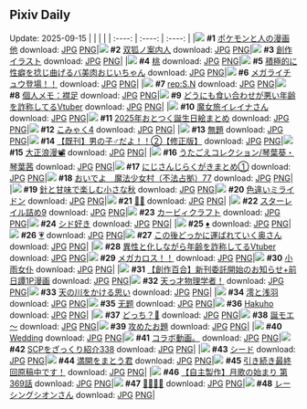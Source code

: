 ## Pixiv Daily
Update: 2025-09-15
|      |      |      |
| :----: | :----: | :----: |
|![](https://pixiv.microyu.workers.dev/c/240x480/img-master/img/2025/09/14/12/01/37/135079740_p0_master1200.jpg) **#1** [ポケモンと人の漫画他](https://www.pixiv.net/artworks/135079740) download: [JPG](https://pixiv.microyu.workers.dev/img-original/img/2025/09/14/12/01/37/135079740_p0.jpg) [PNG](https://pixiv.microyu.workers.dev/img-original/img/2025/09/14/12/01/37/135079740_p0.png)|![](https://pixiv.microyu.workers.dev/c/240x480/img-master/img/2025/09/13/00/00/17/135022025_p0_master1200.jpg) **#2** [双狐ノ案内人](https://www.pixiv.net/artworks/135022025) download: [JPG](https://pixiv.microyu.workers.dev/img-original/img/2025/09/13/00/00/17/135022025_p0.jpg) [PNG](https://pixiv.microyu.workers.dev/img-original/img/2025/09/13/00/00/17/135022025_p0.png)|![](https://pixiv.microyu.workers.dev/c/240x480/img-master/img/2025/09/14/12/09/13/135079938_p0_master1200.jpg) **#3** [創作イラスト](https://www.pixiv.net/artworks/135079938) download: [JPG](https://pixiv.microyu.workers.dev/img-original/img/2025/09/14/12/09/13/135079938_p0.jpg) [PNG](https://pixiv.microyu.workers.dev/img-original/img/2025/09/14/12/09/13/135079938_p0.png)|
|![](https://pixiv.microyu.workers.dev/c/240x480/img-master/img/2025/09/13/20/30/02/135053431_p0_master1200.jpg) **#4** [桃](https://www.pixiv.net/artworks/135053431) download: [JPG](https://pixiv.microyu.workers.dev/img-original/img/2025/09/13/20/30/02/135053431_p0.jpg) [PNG](https://pixiv.microyu.workers.dev/img-original/img/2025/09/13/20/30/02/135053431_p0.png)|![](https://pixiv.microyu.workers.dev/c/240x480/img-master/img/2025/09/14/00/00/38/135063398_p0_master1200.jpg) **#5** [積極的に性癖を捻じ曲げるバ美肉おじいちゃん](https://www.pixiv.net/artworks/135063398) download: [JPG](https://pixiv.microyu.workers.dev/img-original/img/2025/09/14/00/00/38/135063398_p0.jpg) [PNG](https://pixiv.microyu.workers.dev/img-original/img/2025/09/14/00/00/38/135063398_p0.png)|![](https://pixiv.microyu.workers.dev/c/240x480/img-master/img/2025/09/14/20/58/24/135084128_p0_master1200.jpg) **#6** [メガライチュウ登場！！](https://www.pixiv.net/artworks/135084128) download: [JPG](https://pixiv.microyu.workers.dev/img-original/img/2025/09/14/20/58/24/135084128_p0.jpg) [PNG](https://pixiv.microyu.workers.dev/img-original/img/2025/09/14/20/58/24/135084128_p0.png)|
|![](https://pixiv.microyu.workers.dev/c/240x480/img-master/img/2025/09/14/00/30/02/135064907_p0_master1200.jpg) **#7** [rep:S.N](https://www.pixiv.net/artworks/135064907) download: [JPG](https://pixiv.microyu.workers.dev/img-original/img/2025/09/14/00/30/02/135064907_p0.jpg) [PNG](https://pixiv.microyu.workers.dev/img-original/img/2025/09/14/00/30/02/135064907_p0.png)|![](https://pixiv.microyu.workers.dev/c/240x480/img-master/img/2025/09/13/06/00/10/135030252_p0_master1200.jpg) **#8** [個人メモ：襟足](https://www.pixiv.net/artworks/135030252) download: [JPG](https://pixiv.microyu.workers.dev/img-original/img/2025/09/13/06/00/10/135030252_p0.jpg) [PNG](https://pixiv.microyu.workers.dev/img-original/img/2025/09/13/06/00/10/135030252_p0.png)|![](https://pixiv.microyu.workers.dev/c/240x480/img-master/img/2025/09/13/21/08/17/135055291_p0_master1200.jpg) **#9** [どうにも食い合わせが悪い年齢を詐称してるVtuber](https://www.pixiv.net/artworks/135055291) download: [JPG](https://pixiv.microyu.workers.dev/img-original/img/2025/09/13/21/08/17/135055291_p0.jpg) [PNG](https://pixiv.microyu.workers.dev/img-original/img/2025/09/13/21/08/17/135055291_p0.png)|
|![](https://pixiv.microyu.workers.dev/c/240x480/img-master/img/2025/09/14/00/02/08/135063633_p0_master1200.jpg) **#10** [魔女旅イレイナさん](https://www.pixiv.net/artworks/135063633) download: [JPG](https://pixiv.microyu.workers.dev/img-original/img/2025/09/14/00/02/08/135063633_p0.jpg) [PNG](https://pixiv.microyu.workers.dev/img-original/img/2025/09/14/00/02/08/135063633_p0.png)|![](https://pixiv.microyu.workers.dev/c/240x480/img-master/img/2025/09/13/12/00/16/135037527_p0_master1200.jpg) **#11** [2025年おとつく誕生日絵まとめ](https://www.pixiv.net/artworks/135037527) download: [JPG](https://pixiv.microyu.workers.dev/img-original/img/2025/09/13/12/00/16/135037527_p0.jpg) [PNG](https://pixiv.microyu.workers.dev/img-original/img/2025/09/13/12/00/16/135037527_p0.png)|![](https://pixiv.microyu.workers.dev/c/240x480/img-master/img/2025/09/13/12/19/02/135038156_p0_master1200.jpg) **#12** [こみゃく4](https://www.pixiv.net/artworks/135038156) download: [JPG](https://pixiv.microyu.workers.dev/img-original/img/2025/09/13/12/19/02/135038156_p0.jpg) [PNG](https://pixiv.microyu.workers.dev/img-original/img/2025/09/13/12/19/02/135038156_p0.png)|
|![](https://pixiv.microyu.workers.dev/c/240x480/img-master/img/2025/09/14/12/56/24/135081156_p0_master1200.jpg) **#13** [無題](https://www.pixiv.net/artworks/135081156) download: [JPG](https://pixiv.microyu.workers.dev/img-original/img/2025/09/14/12/56/24/135081156_p0.jpg) [PNG](https://pixiv.microyu.workers.dev/img-original/img/2025/09/14/12/56/24/135081156_p0.png)|![](https://pixiv.microyu.workers.dev/c/240x480/img-master/img/2025/09/13/00/00/44/135022178_p0_master1200.jpg) **#14** [【既刊】男の子♂だよ！！②【修正版】](https://www.pixiv.net/artworks/135022178) download: [JPG](https://pixiv.microyu.workers.dev/img-original/img/2025/09/13/00/00/44/135022178_p0.jpg) [PNG](https://pixiv.microyu.workers.dev/img-original/img/2025/09/13/00/00/44/135022178_p0.png)|![](https://pixiv.microyu.workers.dev/c/240x480/img-master/img/2025/09/14/00/31/41/135065050_p0_master1200.jpg) **#15** [大正浪漫📽️](https://www.pixiv.net/artworks/135065050) download: [JPG](https://pixiv.microyu.workers.dev/img-original/img/2025/09/14/00/31/41/135065050_p0.jpg) [PNG](https://pixiv.microyu.workers.dev/img-original/img/2025/09/14/00/31/41/135065050_p0.png)|
|![](https://pixiv.microyu.workers.dev/c/240x480/img-master/img/2025/09/13/19/34/44/135051150_p0_master1200.jpg) **#16** [うたごえコレクション/琴葉葵・琴葉茜](https://www.pixiv.net/artworks/135051150) download: [JPG](https://pixiv.microyu.workers.dev/img-original/img/2025/09/13/19/34/44/135051150_p0.jpg) [PNG](https://pixiv.microyu.workers.dev/img-original/img/2025/09/13/19/34/44/135051150_p0.png)|![](https://pixiv.microyu.workers.dev/c/240x480/img-master/img/2025/09/13/00/01/36/135022347_p0_master1200.jpg) **#17** [にじさんじらくがきまとめ①](https://www.pixiv.net/artworks/135022347) download: [JPG](https://pixiv.microyu.workers.dev/img-original/img/2025/09/13/00/01/36/135022347_p0.jpg) [PNG](https://pixiv.microyu.workers.dev/img-original/img/2025/09/13/00/01/36/135022347_p0.png)|![](https://pixiv.microyu.workers.dev/c/240x480/img-master/img/2025/09/13/13/23/25/135039765_p0_master1200.jpg) **#18** [おいでよ　魔法少女村（不法占拠）77](https://www.pixiv.net/artworks/135039765) download: [JPG](https://pixiv.microyu.workers.dev/img-original/img/2025/09/13/13/23/25/135039765_p0.jpg) [PNG](https://pixiv.microyu.workers.dev/img-original/img/2025/09/13/13/23/25/135039765_p0.png)|
|![](https://pixiv.microyu.workers.dev/c/240x480/img-master/img/2025/09/14/00/00/13/135063232_p0_master1200.jpg) **#19** [針と甘味で楽しむ小さな秋](https://www.pixiv.net/artworks/135063232) download: [JPG](https://pixiv.microyu.workers.dev/img-original/img/2025/09/14/00/00/13/135063232_p0.jpg) [PNG](https://pixiv.microyu.workers.dev/img-original/img/2025/09/14/00/00/13/135063232_p0.png)|![](https://pixiv.microyu.workers.dev/c/240x480/img-master/img/2025/09/13/20/34/15/135053672_p0_master1200.jpg) **#20** [色違いミライドン](https://www.pixiv.net/artworks/135053672) download: [JPG](https://pixiv.microyu.workers.dev/img-original/img/2025/09/13/20/34/15/135053672_p0.jpg) [PNG](https://pixiv.microyu.workers.dev/img-original/img/2025/09/13/20/34/15/135053672_p0.png)|![](https://pixiv.microyu.workers.dev/c/240x480/img-master/img/2025/09/13/20/14/17/135052811_p0_master1200.jpg) **#21** [🖤🩷](https://www.pixiv.net/artworks/135052811) download: [JPG](https://pixiv.microyu.workers.dev/img-original/img/2025/09/13/20/14/17/135052811_p0.jpg) [PNG](https://pixiv.microyu.workers.dev/img-original/img/2025/09/13/20/14/17/135052811_p0.png)|
|![](https://pixiv.microyu.workers.dev/c/240x480/img-master/img/2025/09/14/15/56/11/135086219_p0_master1200.jpg) **#22** [スターレイル詰め9](https://www.pixiv.net/artworks/135086219) download: [JPG](https://pixiv.microyu.workers.dev/img-original/img/2025/09/14/15/56/11/135086219_p0.jpg) [PNG](https://pixiv.microyu.workers.dev/img-original/img/2025/09/14/15/56/11/135086219_p0.png)|![](https://pixiv.microyu.workers.dev/c/240x480/img-master/img/2025/09/13/12/52/02/135038953_p0_master1200.jpg) **#23** [カービィクラフト](https://www.pixiv.net/artworks/135038953) download: [JPG](https://pixiv.microyu.workers.dev/img-original/img/2025/09/13/12/52/02/135038953_p0.jpg) [PNG](https://pixiv.microyu.workers.dev/img-original/img/2025/09/13/12/52/02/135038953_p0.png)|![](https://pixiv.microyu.workers.dev/c/240x480/img-master/img/2025/09/13/18/48/20/135049384_p0_master1200.jpg) **#24** [シド好き](https://www.pixiv.net/artworks/135049384) download: [JPG](https://pixiv.microyu.workers.dev/img-original/img/2025/09/13/18/48/20/135049384_p0.jpg) [PNG](https://pixiv.microyu.workers.dev/img-original/img/2025/09/13/18/48/20/135049384_p0.png)|
|![](https://pixiv.microyu.workers.dev/c/240x480/img-master/img/2025/09/13/20/12/16/135052727_p0_master1200.jpg) **#25** [♦](https://www.pixiv.net/artworks/135052727) download: [JPG](https://pixiv.microyu.workers.dev/img-original/img/2025/09/13/20/12/16/135052727_p0.jpg) [PNG](https://pixiv.microyu.workers.dev/img-original/img/2025/09/13/20/12/16/135052727_p0.png)|![](https://pixiv.microyu.workers.dev/c/240x480/img-master/img/2025/09/13/20/10/27/135052668_p0_master1200.jpg) **#26** [💗](https://www.pixiv.net/artworks/135052668) download: [JPG](https://pixiv.microyu.workers.dev/img-original/img/2025/09/13/20/10/27/135052668_p0.jpg) [PNG](https://pixiv.microyu.workers.dev/img-original/img/2025/09/13/20/10/27/135052668_p0.png)|![](https://pixiv.microyu.workers.dev/c/240x480/img-master/img/2025/09/13/00/02/25/135022438_p0_master1200.jpg) **#27** [この後どっかに運ばれていく奥さん](https://www.pixiv.net/artworks/135022438) download: [JPG](https://pixiv.microyu.workers.dev/img-original/img/2025/09/13/00/02/25/135022438_p0.jpg) [PNG](https://pixiv.microyu.workers.dev/img-original/img/2025/09/13/00/02/25/135022438_p0.png)|
|![](https://pixiv.microyu.workers.dev/c/240x480/img-master/img/2025/09/14/21/27/24/135099755_p0_master1200.jpg) **#28** [異性と化しながら年齢を詐称してるVtuber](https://www.pixiv.net/artworks/135099755) download: [JPG](https://pixiv.microyu.workers.dev/img-original/img/2025/09/14/21/27/24/135099755_p0.jpg) [PNG](https://pixiv.microyu.workers.dev/img-original/img/2025/09/14/21/27/24/135099755_p0.png)|![](https://pixiv.microyu.workers.dev/c/240x480/img-master/img/2025/09/13/01/34/28/135025767_p0_master1200.jpg) **#29** [メガカロス！！](https://www.pixiv.net/artworks/135025767) download: [JPG](https://pixiv.microyu.workers.dev/img-original/img/2025/09/13/01/34/28/135025767_p0.jpg) [PNG](https://pixiv.microyu.workers.dev/img-original/img/2025/09/13/01/34/28/135025767_p0.png)|![](https://pixiv.microyu.workers.dev/c/240x480/img-master/img/2025/09/13/00/06/53/135022707_p0_master1200.jpg) **#30** [小雨女仆](https://www.pixiv.net/artworks/135022707) download: [JPG](https://pixiv.microyu.workers.dev/img-original/img/2025/09/13/00/06/53/135022707_p0.jpg) [PNG](https://pixiv.microyu.workers.dev/img-original/img/2025/09/13/00/06/53/135022707_p0.png)|
|![](https://pixiv.microyu.workers.dev/c/240x480/img-master/img/2025/09/13/00/00/50/135022204_p0_master1200.jpg) **#31** [【創作百合】新刊委託開始のお知らせ+前日譚1P漫画](https://www.pixiv.net/artworks/135022204) download: [JPG](https://pixiv.microyu.workers.dev/img-original/img/2025/09/13/00/00/50/135022204_p0.jpg) [PNG](https://pixiv.microyu.workers.dev/img-original/img/2025/09/13/00/00/50/135022204_p0.png)|![](https://pixiv.microyu.workers.dev/c/240x480/img-master/img/2025/09/13/18/30/02/135048787_p0_master1200.jpg) **#32** [天っ才物理学者！](https://www.pixiv.net/artworks/135048787) download: [JPG](https://pixiv.microyu.workers.dev/img-original/img/2025/09/13/18/30/02/135048787_p0.jpg) [PNG](https://pixiv.microyu.workers.dev/img-original/img/2025/09/13/18/30/02/135048787_p0.png)|![](https://pixiv.microyu.workers.dev/c/240x480/img-master/img/2025/09/13/20/35/41/135053730_p0_master1200.jpg) **#33** [天の川をかける思い](https://www.pixiv.net/artworks/135053730) download: [JPG](https://pixiv.microyu.workers.dev/img-original/img/2025/09/13/20/35/41/135053730_p0.jpg) [PNG](https://pixiv.microyu.workers.dev/img-original/img/2025/09/13/20/35/41/135053730_p0.png)|
|![](https://pixiv.microyu.workers.dev/c/240x480/img-master/img/2025/09/14/00/30/03/135064912_p0_master1200.jpg) **#34** [澪と浅羽](https://www.pixiv.net/artworks/135064912) download: [JPG](https://pixiv.microyu.workers.dev/img-original/img/2025/09/14/00/30/03/135064912_p0.jpg) [PNG](https://pixiv.microyu.workers.dev/img-original/img/2025/09/14/00/30/03/135064912_p0.png)|![](https://pixiv.microyu.workers.dev/c/240x480/img-master/img/2025/09/13/11/39/01/135036821_p0_master1200.jpg) **#35** [无题](https://www.pixiv.net/artworks/135036821) download: [JPG](https://pixiv.microyu.workers.dev/img-original/img/2025/09/13/11/39/01/135036821_p0.jpg) [PNG](https://pixiv.microyu.workers.dev/img-original/img/2025/09/13/11/39/01/135036821_p0.png)|![](https://pixiv.microyu.workers.dev/c/240x480/img-master/img/2025/09/13/01/00/01/135024716_p0_master1200.jpg) **#36** [Hakuho](https://www.pixiv.net/artworks/135024716) download: [JPG](https://pixiv.microyu.workers.dev/img-original/img/2025/09/13/01/00/01/135024716_p0.jpg) [PNG](https://pixiv.microyu.workers.dev/img-original/img/2025/09/13/01/00/01/135024716_p0.png)|
|![](https://pixiv.microyu.workers.dev/c/240x480/img-master/img/2025/09/14/20/56/19/135098124_p0_master1200.jpg) **#37** [どっち？🦌](https://www.pixiv.net/artworks/135098124) download: [JPG](https://pixiv.microyu.workers.dev/img-original/img/2025/09/14/20/56/19/135098124_p0.jpg) [PNG](https://pixiv.microyu.workers.dev/img-original/img/2025/09/14/20/56/19/135098124_p0.png)|![](https://pixiv.microyu.workers.dev/c/240x480/img-master/img/2025/09/13/12/00/06/135037464_p0_master1200.jpg) **#38** [誕モエ～](https://www.pixiv.net/artworks/135037464) download: [JPG](https://pixiv.microyu.workers.dev/img-original/img/2025/09/13/12/00/06/135037464_p0.jpg) [PNG](https://pixiv.microyu.workers.dev/img-original/img/2025/09/13/12/00/06/135037464_p0.png)|![](https://pixiv.microyu.workers.dev/c/240x480/img-master/img/2025/09/13/22/48/15/135059856_p0_master1200.jpg) **#39** [攻めたお題](https://www.pixiv.net/artworks/135059856) download: [JPG](https://pixiv.microyu.workers.dev/img-original/img/2025/09/13/22/48/15/135059856_p0.jpg) [PNG](https://pixiv.microyu.workers.dev/img-original/img/2025/09/13/22/48/15/135059856_p0.png)|
|![](https://pixiv.microyu.workers.dev/c/240x480/img-master/img/2025/09/13/05/04/06/135029514_p0_master1200.jpg) **#40** [Wedding](https://www.pixiv.net/artworks/135029514) download: [JPG](https://pixiv.microyu.workers.dev/img-original/img/2025/09/13/05/04/06/135029514_p0.jpg) [PNG](https://pixiv.microyu.workers.dev/img-original/img/2025/09/13/05/04/06/135029514_p0.png)|![](https://pixiv.microyu.workers.dev/c/240x480/img-master/img/2025/09/13/16/55/19/135045481_p0_master1200.jpg) **#41** [コラボ動画。](https://www.pixiv.net/artworks/135045481) download: [JPG](https://pixiv.microyu.workers.dev/img-original/img/2025/09/13/16/55/19/135045481_p0.jpg) [PNG](https://pixiv.microyu.workers.dev/img-original/img/2025/09/13/16/55/19/135045481_p0.png)|![](https://pixiv.microyu.workers.dev/c/240x480/img-master/img/2025/09/13/21/00/21/135054843_p0_master1200.jpg) **#42** [SCPをざっくり紹介338](https://www.pixiv.net/artworks/135054843) download: [JPG](https://pixiv.microyu.workers.dev/img-original/img/2025/09/13/21/00/21/135054843_p0.jpg) [PNG](https://pixiv.microyu.workers.dev/img-original/img/2025/09/13/21/00/21/135054843_p0.png)|
|![](https://pixiv.microyu.workers.dev/c/240x480/img-master/img/2025/09/13/01/57/34/135026383_p0_master1200.jpg) **#43** [シード](https://www.pixiv.net/artworks/135026383) download: [JPG](https://pixiv.microyu.workers.dev/img-original/img/2025/09/13/01/57/34/135026383_p0.jpg) [PNG](https://pixiv.microyu.workers.dev/img-original/img/2025/09/13/01/57/34/135026383_p0.png)|![](https://pixiv.microyu.workers.dev/c/240x480/img-master/img/2025/09/13/14/07/44/135040849_p0_master1200.jpg) **#44** [満開をまとう君](https://www.pixiv.net/artworks/135040849) download: [JPG](https://pixiv.microyu.workers.dev/img-original/img/2025/09/13/14/07/44/135040849_p0.jpg) [PNG](https://pixiv.microyu.workers.dev/img-original/img/2025/09/13/14/07/44/135040849_p0.png)|![](https://pixiv.microyu.workers.dev/c/240x480/img-master/img/2025/09/14/18/00/13/135090530_p0_master1200.jpg) **#45** [引き続き最終回原稿中です！](https://www.pixiv.net/artworks/135090530) download: [JPG](https://pixiv.microyu.workers.dev/img-original/img/2025/09/14/18/00/13/135090530_p0.jpg) [PNG](https://pixiv.microyu.workers.dev/img-original/img/2025/09/14/18/00/13/135090530_p0.png)|
|![](https://pixiv.microyu.workers.dev/c/240x480/img-master/img/2025/09/13/00/01/35/135022344_p0_master1200.jpg) **#46** [【自主製作】月歌の始まり 第369話](https://www.pixiv.net/artworks/135022344) download: [JPG](https://pixiv.microyu.workers.dev/img-original/img/2025/09/13/00/01/35/135022344_p0.jpg) [PNG](https://pixiv.microyu.workers.dev/img-original/img/2025/09/13/00/01/35/135022344_p0.png)|![](https://pixiv.microyu.workers.dev/c/240x480/img-master/img/2025/09/13/20/07/41/135052558_p0_master1200.jpg) **#47** [🩷️💙🖤🤍](https://www.pixiv.net/artworks/135052558) download: [JPG](https://pixiv.microyu.workers.dev/img-original/img/2025/09/13/20/07/41/135052558_p0.jpg) [PNG](https://pixiv.microyu.workers.dev/img-original/img/2025/09/13/20/07/41/135052558_p0.png)|![](https://pixiv.microyu.workers.dev/c/240x480/img-master/img/2025/09/14/00/01/51/135063596_p0_master1200.jpg) **#48** [レーシングシオンさん](https://www.pixiv.net/artworks/135063596) download: [JPG](https://pixiv.microyu.workers.dev/img-original/img/2025/09/14/00/01/51/135063596_p0.jpg) [PNG](https://pixiv.microyu.workers.dev/img-original/img/2025/09/14/00/01/51/135063596_p0.png)|

